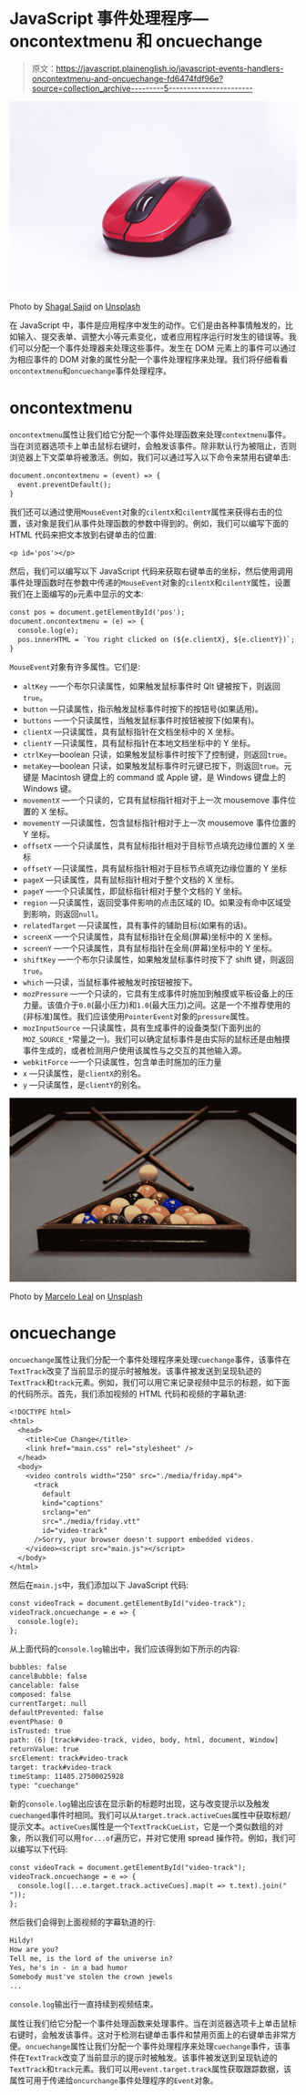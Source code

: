 # JavaScript 事件处理程序— oncontextmenu 和 oncuechange

> 原文：<https://javascript.plainenglish.io/javascript-events-handlers-oncontextmenu-and-oncuechange-fd6474fdf96e?source=collection_archive---------5----------------------->

![](img/273c7ecc5fecf6a96b04f9fa073dba77.png)

Photo by [Shagal Sajid](https://unsplash.com/@shagal_sajid?utm_source=medium&utm_medium=referral) on [Unsplash](https://unsplash.com?utm_source=medium&utm_medium=referral)

在 JavaScript 中，事件是应用程序中发生的动作。它们是由各种事情触发的，比如输入、提交表单、调整大小等元素变化，或者应用程序运行时发生的错误等。我们可以分配一个事件处理器来处理这些事件。发生在 DOM 元素上的事件可以通过为相应事件的 DOM 对象的属性分配一个事件处理程序来处理。我们将仔细看看`oncontextmenu`和`oncuechange`事件处理程序。

# oncontextmenu

`oncontextmenu`属性让我们给它分配一个事件处理函数来处理`contextmenu`事件。当在浏览器选项卡上单击鼠标右键时，会触发该事件。除非默认行为被阻止，否则浏览器上下文菜单将被激活。例如，我们可以通过写入以下命令来禁用右键单击:

```
document.oncontextmenu = (event) => {
  event.preventDefault();
}
```

我们还可以通过使用`MouseEvent`对象的`cilentX`和`cilentY`属性来获得右击的位置，该对象是我们从事件处理函数的参数中得到的。例如，我们可以编写下面的 HTML 代码来把文本放到右键单击的位置:

```
<p id='pos'></p>
```

然后，我们可以编写以下 JavaScript 代码来获取右键单击的坐标，然后使用调用事件处理函数时在参数中传递的`MouseEvent`对象的`cilentX`和`cilentY`属性，设置我们在上面编写的`p`元素中显示的文本:

```
const pos = document.getElementById('pos');
document.oncontextmenu = (e) => {
  console.log(e);
  pos.innerHTML = `You right clicked on (${e.clientX}, ${e.clientY})`;
}
```

`MouseEvent`对象有许多属性。它们是:

*   `altKey` —一个布尔只读属性，如果触发鼠标事件时 Qlt 键被按下，则返回`true`。
*   `button` —只读属性，指示触发鼠标事件时按下的按钮号(如果适用)。
*   `buttons` —一个只读属性，当触发鼠标事件时按钮被按下(如果有)。
*   `clientX` —只读属性，具有鼠标指针在文档坐标中的 X 坐标。
*   `clientY` —只读属性，具有鼠标指针在本地文档坐标中的 Y 坐标。
*   `ctrlKey`—boolean 只读，如果触发鼠标事件时按下了控制键，则返回`true`。
*   `metaKey`—boolean 只读，如果触发鼠标事件时元键已按下，则返回`true`。元键是 Macintosh 键盘上的 command 或 Apple 键，是 Windows 键盘上的 Windows 键。
*   `movementX` —一个只读的，它具有鼠标指针相对于上一次 mousemove 事件位置的 X 坐标。
*   `movementY` —只读属性，包含鼠标指针相对于上一次 mousemove 事件位置的 Y 坐标。
*   `offsetX` —一个只读属性，具有鼠标指针相对于目标节点填充边缘位置的 X 坐标
*   `offsetY` —只读属性，具有鼠标指针相对于目标节点填充边缘位置的 Y 坐标
*   `pageX` —只读属性，具有鼠标指针相对于整个文档的 X 坐标。
*   `pageY` —一个只读属性，即鼠标指针相对于整个文档的 Y 坐标。
*   `region` —只读属性，返回受事件影响的点击区域的 ID。如果没有命中区域受到影响，则返回`null`。
*   `relatedTarget` —只读属性，具有事件的辅助目标(如果有的话)。
*   `screenX` —一个只读属性，具有鼠标指针在全局(屏幕)坐标中的 X 坐标。
*   `screenY` —一个只读属性，具有鼠标指针在全局(屏幕)坐标中的 Y 坐标。
*   `shiftKey` —一个布尔只读属性，如果触发鼠标事件时按下了 shift 键，则返回`true`。
*   `which` —只读，当鼠标事件被触发时按钮被按下。
*   `mozPressure` —一个只读的，它具有生成事件时施加到触摸或平板设备上的压力量。该值介于`0.0`(最小压力)和`1.0`(最大压力)之间。这是一个不推荐使用的(非标准)属性。我们应该使用`PointerEvent`对象的`pressure`属性。
*   `mozInputSource` —只读属性，具有生成事件的设备类型(下面列出的`MOZ_SOURCE_*`常量之一)。我们可以确定鼠标事件是由实际的鼠标还是由触摸事件生成的，或者检测用户使用该属性与之交互的其他输入源。
*   `webkitForce` —一个只读属性，包含单击时施加的压力量
*   `x` —只读属性，是`clientX`的别名。
*   `y` —只读属性，是`clientY`的别名。

![](img/6321946ba073a7ac08ccf0d372ed93d5.png)

Photo by [Marcelo Leal](https://unsplash.com/@marceloleal80?utm_source=medium&utm_medium=referral) on [Unsplash](https://unsplash.com?utm_source=medium&utm_medium=referral)

# oncuechange

`oncuechange`属性让我们分配一个事件处理程序来处理`cuechange`事件，该事件在`TextTrack`改变了当前显示的提示时被触发。该事件被发送到呈现轨迹的`TextTrack`和`track`元素。例如，我们可以用它来记录视频中显示的标题，如下面的代码所示。首先，我们添加视频的 HTML 代码和视频的字幕轨道:

```
<!DOCTYPE html>
<html>
  <head>
    <title>Cue Change</title>
    <link href="main.css" rel="stylesheet" />
  </head>
  <body>
    <video controls width="250" src="./media/friday.mp4">
      <track
        default
        kind="captions"
        srclang="en"
        src="./media/friday.vtt"
        id="video-track"
      />Sorry, your browser doesn't support embedded videos.
    </video><script src="main.js"></script>
  </body>
</html>
```

然后在`main.js`中，我们添加以下 JavaScript 代码:

```
const videoTrack = document.getElementById("video-track");
videoTrack.oncuechange = e => {
  console.log(e);
};
```

从上面代码的`console.log`输出中，我们应该得到如下所示的内容:

```
bubbles: false
cancelBubble: false
cancelable: false
composed: false
currentTarget: null
defaultPrevented: false
eventPhase: 0
isTrusted: true
path: (6) [track#video-track, video, body, html, document, Window]
returnValue: true
srcElement: track#video-track
target: track#video-track
timeStamp: 11405.27500025928
type: "cuechange"
```

新的`console.log`输出应该在显示新的标题时出现，这与改变提示以及触发`cuechanged`事件时相同。我们可以从`target.track.activeCues`属性中获取标题/提示文本。`activeCues`属性是一个`TextTrackCueList`，它是一个类似数组的对象，所以我们可以用`for...of`遍历它，并对它使用 spread 操作符。例如，我们可以编写以下代码:

```
const videoTrack = document.getElementById("video-track");
videoTrack.oncuechange = e => {
  console.log([...e.target.track.activeCues].map(t => t.text).join(" "));
};
```

然后我们会得到上面视频的字幕轨道的行:

```
Hildy!
How are you?
Tell me, is the lord of the universe in?
Yes, he's in - in a bad humor
Somebody must've stolen the crown jewels
...
```

`console.log`输出行一直持续到视频结束。

属性让我们给它分配一个事件处理函数来处理事件。当在浏览器选项卡上单击鼠标右键时，会触发该事件。这对于检测右键单击事件和禁用页面上的右键单击非常方便。`oncuechange`属性让我们分配一个事件处理程序来处理`cuechange`事件，该事件在`TextTrack`改变了当前显示的提示时被触发。该事件被发送到呈现轨迹的`TextTrack`和`track`元素。我们可以用`event.target.track`属性获取跟踪数据，该属性可用于传递给`oncurchange`事件处理程序的`Event`对象。